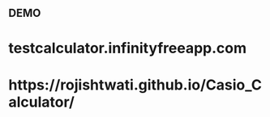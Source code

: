 <h2>DEMO</h2>
<h1>testcalculator.infinityfreeapp.com</h1>
<h1>https://rojishtwati.github.io/Casio_Calculator/</h1>
